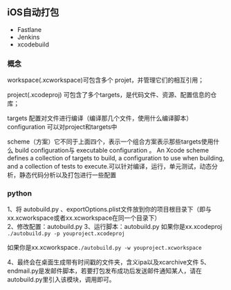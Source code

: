 ## iOS自动打包

- Fastlane
- Jenkins
- xcodebuild

### 概念

workspace(.xcworkspace)可包含多个 projet，并管理它们的相互引用；

project(.xcodeproj) 可包含了多个targets，是代码文件、资源、配置信息的仓库；

targets 配置对文件进行编译（编译那几个文件，使用什么编译脚本）
configuration 可以对project和targets中

scheme（方案）它不同于上面四个，表示一个组合方案表示那些targets使用什么 build configuration与 executable configuration 。
An Xcode scheme defines a collection of targets to build, a configuration to use when building, and a collection of tests to execute.可以针对编译，运行，单元测试，动态分析，静态代码分析以及打包进行一些配置


### python
1、将 autobuild.py 、exportOptions.plist文件放到你的项目根目录下（即与xx.xcworkspace或者xx.xcworkspace在同一个目录下）  
2、修改配置：autobuild.py
3、运行脚本：autobuild.py
如果你是xx.xcodeproj  `./autobuild.py -p youproject.xcodeproj`  

如果你是xx.xcworkspace`./autobuild.py -w youproject.xcworkspace`  

4、最终会在桌面生成带有时间戳的文件夹，含义ipa以及xcarchive文件
5、endmail.py是发邮件脚本，若要打包发布成功后发送邮件通知某人，请在autobuild.py里引入该模块，调用即可。
